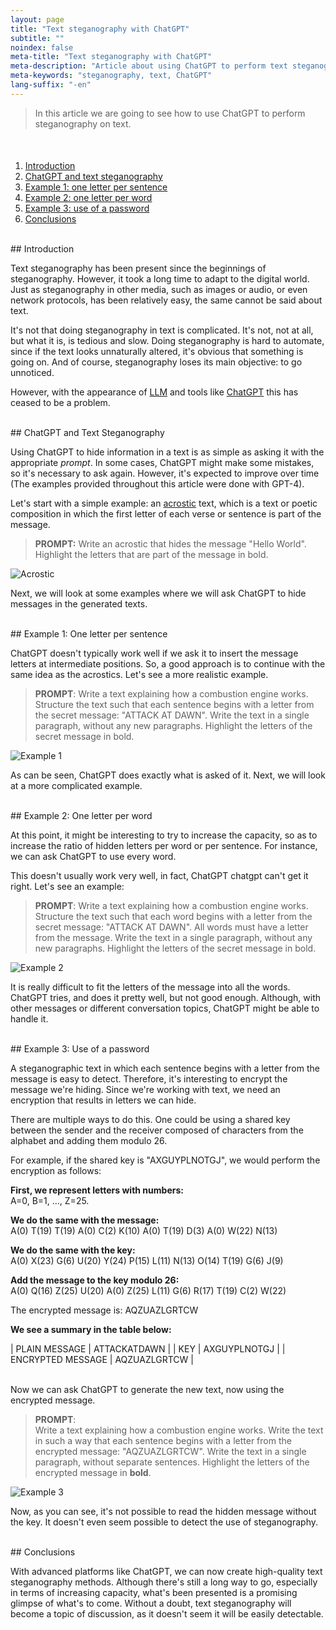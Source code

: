 ```yaml
---
layout: page
title: "Text steganography with ChatGPT"
subtitle: "" 
noindex: false
meta-title: "Text steganography with ChatGPT"
meta-description: "Article about using ChatGPT to perform text steganography"
meta-keywords: "steganography, text, ChatGPT"
lang-suffix: "-en"
---
```




> In this article we are going to see how to use ChatGPT to perform 
> steganography on text.


<style>
    [id]::before {
        content: '';
        display: block;
        height:      70px;
        margin-top: -70px;
        visibility: hidden;
    }
</style>

<div class='menu' style='margin-top:50px'></div>


1. [Introduction](#introduction)
2. [ChatGPT and text steganography](#chatgpt-and-text-steganography)
3. [Example 1: one letter per sentence](#example-1-one-letter-per-sentence)
4. [Example 2: one letter per word](#example-2-one-letter-per-word)
5. [Example 3: use of a password](#example-3-use-of-a-password)
6. [Conclusions](#conclusions)

<br>
## Introduction

Text steganography has been present since the beginnings of steganography.
However, it took a long time to adapt to the digital world. Just as
steganography in other media, such as images or audio, or even network
protocols, has been relatively easy, the same cannot be said about text.

It's not that doing steganography in text is complicated. It's not, not at all,
but what it is, is tedious and slow. Doing steganography is
hard to automate, since if the text looks unnaturally altered,
it's obvious that something is going on. And of course, steganography loses
its main objective: to go unnoticed.

However, with the appearance of
[LLM](https://en.wikipedia.org/wiki/LLM_(large_language_model))
and tools like [ChatGPT](https://chat.openai.com/) this has ceased
to be a problem.



<br>
## ChatGPT and Text Steganography

Using ChatGPT to hide information in a text is as simple as
asking it with the appropriate *prompt*. In some cases, ChatGPT might make
some mistakes, so it's necessary to ask again. However, it's
expected to improve over time (The examples provided throughout
this article were done with GPT-4).

Let's start with a simple example: an [acrostic](https://en.wikipedia.org/wiki/Acrostic) text, which is a text
or poetic composition in which the first letter of each verse or sentence
is part of the message.

> **PROMPT:** Write an acrostic that hides the message "Hello World".
> Highlight the letters that are part of the message in bold.

![Acrostic](/stego/blog/resources/chatgpt1en.png?style=centerme)

Next, we will look at some examples where we will ask ChatGPT
to hide messages in the generated texts.



<br>
## Example 1: One letter per sentence

ChatGPT doesn't typically work well if we ask it to insert the message letters at intermediate positions. So, a good approach is to continue with the same idea as the acrostics. Let's see a more realistic example.

> **PROMPT**: 
> Write a text explaining how a combustion engine works.
> Structure the text such that each sentence begins with a letter from the secret message: "ATTACK AT DAWN".
> Write the text in a single paragraph, without any new paragraphs.
> Highlight the letters of the secret message in bold.

![Example 1](/stego/blog/resources/chatgpt2en.png?style=centerme)

As can be seen, ChatGPT does exactly what is asked of it. 
Next, we will look at a more complicated example.




<br>
## Example 2: One letter per word

At this point, it might be interesting to try to increase the capacity, so as to increase the ratio of hidden letters per word or per sentence. For instance, we can ask ChatGPT to use every word.

This doesn't usually work very well, in fact, ChatGPT chatgpt can't get it right.
Let's see an example:


> **PROMPT**: 
> Write a text explaining how a combustion engine works.
> Structure the text such that each word begins with a letter from the secret message: "ATTACK AT DAWN". All words must have a letter from the message.
> Write the text in a single paragraph, without any new paragraphs.
> Highlight the letters of the secret message in bold.

![Example 2](/stego/blog/resources/chatgpt3en.png?style=centerme)

It is really difficult to fit the letters of the message into all the words. ChatGPT tries, and does it pretty well, but not good enough. Although, with other messages or different conversation topics, ChatGPT might be able to handle it.



<br>
## Example 3: Use of a password

A steganographic text in which each sentence begins with a letter from the message is easy to detect. Therefore, it's interesting to encrypt the message we're hiding. Since we're working with text, we need an encryption that results in letters we can hide.

There are multiple ways to do this. One could be using a shared key between the sender and the receiver composed of characters from the alphabet and adding them modulo 26.

For example, if the shared key is "AXGUYPLNOTGJ", we would perform the encryption as follows:

**First, we represent letters with numbers:**  
A=0, B=1, ..., Z=25.

**We do the same with the message:**  
A(0) T(19) T(19) A(0) C(2) K(10) A(0) T(19) D(3) A(0) W(22) N(13)

**We do the same with the key:**  
A(0) X(23) G(6) U(20) Y(24) P(15) L(11) N(13) O(14) T(19) G(6) J(9)

**Add the message to the key modulo 26:**  
A(0) Q(16) Z(25) U(20) A(0) Z(25) L(11) G(6) R(17) T(19) C(2) W(22)

The encrypted message is: AQZUAZLGRTCW

**We see a summary in the table below:**

| PLAIN MESSAGE | ATTACKATDAWN |
| KEY | AXGUYPLNOTGJ |
| ENCRYPTED MESSAGE | AQZUAZLGRTCW |



<br>
Now we can ask ChatGPT to generate the new text, now using the encrypted message.

> **PROMPT**:                                                                                                            
> Write a text explaining how a combustion engine works.
> Write the text in such a way that each sentence begins with a letter from the encrypted message: "AQZUAZLGRTCW".
> Write the text in a single paragraph, without separate sentences.
> Highlight the letters of the encrypted message in **bold**.

![Example 3](/stego/blog/resources/chatgpt4en.png?style=centerme)


Now, as you can see, it's not possible to read the hidden message without the key. 
It doesn't even seem possible to detect the use of steganography.



<br>
## Conclusions

With advanced platforms like ChatGPT, we can now create high-quality text steganography methods. Although there's still a long way to go, especially in terms of increasing capacity, what's been presented is a promising glimpse of what's to come. Without a doubt, text steganography will become a topic of discussion, as it doesn't seem it will be easily detectable.










